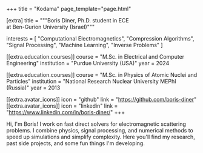 +++
title = "Kodama"
page_template="page.html"

[extra]
title = """Boris Diner, Ph.D. student in ECE   
at Ben-Gurion University (Israel)"""

interests = [
  "Computational Electromagnetics",
  "Compression Algorithms",
  "Signal Processing", 
  "Machine Learning",
  "Inverse Problems"
]

[[extra.education.courses]]
  course = "M.Sc. in Electrical and Computer Engineering"
  institution = "Purdue University (USA)"
  year = 2024

[[extra.education.courses]]
  course = "M.Sc. in Physics of Atomic Nuclei and Particles"
  institution = "National Research Nuclear University MEPhI (Russia)"
  year = 2013

[[extra.avatar_icons]]
  icon = "github"
  link = "https://github.com/boris-diner"
[[extra.avatar_icons]]
  icon = "linkedin"
  link = "https://www.linkedin.com/in/boris-diner/"
+++

Hi, I'm Boris!
I work on fast direct solvers for electromagnetic scattering problems. I combine physics, signal processing, and numerical methods to speed up simulations and simplify complexity. Here you'll find my research, past side projects, and some fun things I'm developing.
